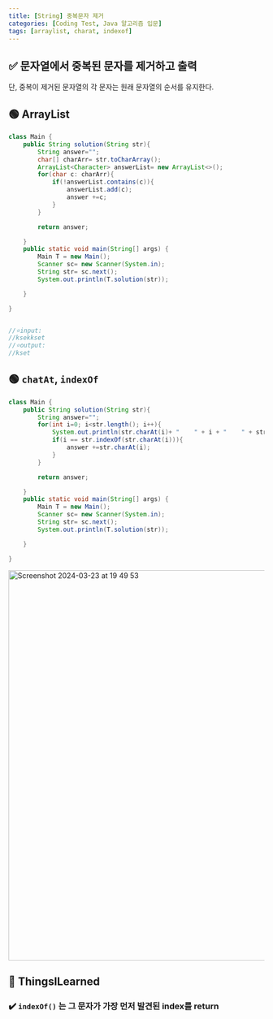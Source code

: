 ```yaml
---
title: [String] 중복문자 제거
categories: [Coding Test, Java 알고리즘 입문]
tags: [arraylist, charat, indexof]
---
```


## ✅ 문자열에서 중복된 문자를 제거하고 출력

단, 중복이 제거된 문자열의 각 문자는 원래 문자열의 순서를 유지한다.

## 🟢 ArrayList

```java
class Main {
    public String solution(String str){
        String answer="";
        char[] charArr= str.toCharArray();
        ArrayList<Character> answerList= new ArrayList<>();
        for(char c: charArr){
            if(!answerList.contains(c)){
                answerList.add(c);
                answer +=c;
            }
        }

        return answer;

    }
    public static void main(String[] args) {
        Main T = new Main();
        Scanner sc= new Scanner(System.in);
        String str= sc.next();
        System.out.println(T.solution(str));

    }

}


//⭐️input:
//ksekkset
//⭐️output:
//kset
```

## 🟢 `chatAt`, `indexOf`

```java
class Main {
    public String solution(String str){
        String answer="";
        for(int i=0; i<str.length(); i++){
            System.out.println(str.charAt(i)+ "    " + i + "    " + str.indexOf(str.charAt(i)));
            if(i == str.indexOf(str.charAt(i))){
                answer +=str.charAt(i);
            }
        }

        return answer;

    }
    public static void main(String[] args) {
        Main T = new Main();
        Scanner sc= new Scanner(System.in);
        String str= sc.next();
        System.out.println(T.solution(str));

    }

}
```

<img width="769" alt="Screenshot 2024-03-23 at 19 49 53" src="https://github.com/soheeparklee/sc_project_carrotMkt_improved/assets/97790983/f56387c2-44e9-4893-8343-e105052b433b">

## 🔵 ThingsILearned

### ✔️ `indexOf()` 는 그 문자가 가장 먼저 발견된 index를 return

